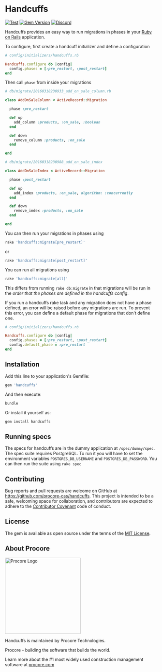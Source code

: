 # Handcuffs

[![Test](https://github.com/procore-oss/handcuffs/actions/workflows/test.yaml/badge.svg?branch=master)](https://github.com/procore-oss/handcuffs/actions/workflows/test.yaml)
[![Gem Version](https://badge.fury.io/rb/handcuffs.svg)](https://badge.fury.io/rb/handcuffs)
[![Discord](https://img.shields.io/badge/Chat-EDEDED?logo=discord)](https://discord.gg/PbntEMmWws) 

Handcuffs provides an easy way to run migrations in phases in your [Ruby on Rails](https://rubyonrails.org/) application.

To configure, first create a handcuff initializer and define a configuration

```ruby
# config/initializers/handcuffs.rb

Handcuffs.configure do |config|
  config.phases = [:pre_restart, :post_restart]
end
```

Then call `phase` from inside your migrations

```ruby
# db/migrate/20160318230933_add_on_sale_column.rb

class AddOnSaleColumn < ActiveRecord::Migration

  phase :pre_restart

  def up
    add_column :products, :on_sale, :boolean
  end

  def down
    remove_column :products, :on_sale
  end

end
```

```ruby
# db/migrate/20160318230988_add_on_sale_index

class AddOnSaleIndex < ActiveRecord::Migration

  phase :post_restart

  def up
    add_index :products, :on_sale, algorithm: :concurrently
  end

  def down
    remove_index :products, :on_sale
  end

end
```

You can then run your migrations in phases using

```bash
rake 'handcuffs:migrate[pre_restart]'
```

or

```bash
rake 'handcuffs:migrate[post_restart]'
```

You can run all migrations using

```bash
rake 'handcuffs:migrate[all]'
```

This differs from running `rake db:migrate` in that migrations will be run in the _order that the phases are defined in the handcuffs config_.

If you run a handcuffs rake task and any migration does not have a phase defined, an error will be raised before any migrations are run. To prevent this error, you can define a default phase for migrations that don't define one.

```ruby
# config/initializers/handcuffs.rb

Handcuffs.configure do |config|
  config.phases = [:pre_restart, :post_restart]
  config.default_phase = :pre_restart
end
```

## Installation

Add this line to your application's Gemfile:

```ruby
gem 'handcuffs'
```

And then execute:

```bash
bundle
```

Or install it yourself as:

```bash
gem install handcuffs
```

## Running specs

The specs for handcuffs are in the dummy application at `/spec/dummy/spec`. The spec suite requires PostgreSQL. To run it you will have to set the environment variables `POSTGRES_DB_USERNAME` and `POSTGRES_DB_PASSWORD`. You can then run the suite using `rake spec`

## Contributing

Bug reports and pull requests are welcome on GitHub at <https://github.com/procore-oss/handcuffs>. This project is intended to be a safe, welcoming space for collaboration, and contributors are expected to adhere to the [Contributor Covenant](http://contributor-covenant.org) code of conduct.

## License

The gem is available as open source under the terms of the [MIT License](http://opensource.org/licenses/MIT).

## About Procore

<img
  src="https://www.procore.com/images/procore_logo.png"
  alt="Procore Logo"
  width="250px"
/>

Handcuffs is maintained by Procore Technologies.

Procore - building the software that builds the world.

Learn more about the #1 most widely used construction management software at [procore.com](https://www.procore.com/)
